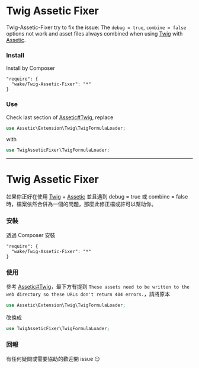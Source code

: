 # Twig Assetic Fixer

Twig-Assetic-Fixer try to fix the issue: The `debug = true`, `combine = false` options not work and asset files always combined when using [Twig](http://twig.sensiolabs.org/) with [Assetic](https://github.com/kriswallsmith/assetic).


### Install

Install by Composer

```
"require": {
  "wake/Twig-Assetic-Fixer": "*"
}
```


### Use

Check last section of [Assetic#Twig](https://github.com/kriswallsmith/assetic#twig), replace 

``` php
use Assetic\Extension\Twig\TwigFormulaLoader;
```

with

``` php
use TwigAsseticFixer\TwigFormulaLoader;
```

----

# Twig Assetic Fixer

如果你正好在使用 [Twig](http://twig.sensiolabs.org/) + [Assetic](https://github.com/kriswallsmith/assetic) 並且遇到 debug = true 或 combine = false 時，檔案依然合併為一個的問題，那麼此修正檔或許可以幫助你。


### 安裝

透過 Composer 安裝

```
"require": {
  "wake/Twig-Assetic-Fixer": "*"
}
```

### 使用

參考 [Assetic#Twig](https://github.com/kriswallsmith/assetic#twig)，最下方有提到 `These assets need to be written to the web directory so these URLs don't return 404 errors.`，請將原本

``` php
use Assetic\Extension\Twig\TwigFormulaLoader;
```

改換成

``` php
use TwigAsseticFixer\TwigFormulaLoader;
```

### 回報

有任何疑問或需要協助的歡迎開 issue :smirk:



